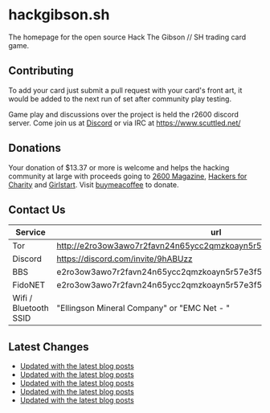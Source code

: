 # hackgibson.sh
The homepage for the open source Hack The Gibson // SH trading card game.


## Contributing

To add your card just submit a pull request with your card's front art, it would be added to the next run of set after community play testing.

Game play and discussions over the project is held the r2600 discord server. Come join us at [Discord](https://discord.com/invite/9hABUzz) or via IRC at https://www.scuttled.net/


## Donations

Your donation of $13.37 or more is welcome and helps the hacking community at large with proceeds going to [2600 Magazine](https://2600.com/), [Hackers for Charity](https://hackersforcharity.org) and [Girlstart](https://girlstart.org).  Visit [buymeacoffee](https://www.buymeacoffee.com/hackgibson.sh) to donate.


## Contact Us

Service | url
-|-
Tor | http://e2ro3ow3awo7r2favn24n65ycc2qmzkoayn5r57e3f56nvjwdcgg32ad.onion
Discord | https://discord.com/invite/9hABUzz
BBS | e2ro3ow3awo7r2favn24n65ycc2qmzkoayn5r57e3f56nvjwdcgg32ad.onion:23
FidoNET | e2ro3ow3awo7r2favn24n65ycc2qmzkoayn5r57e3f56nvjwdcgg32ad.onion:24554
Wifi / Bluetooth SSID | "Ellingson Mineral Company" or "EMC Net - <fidonet address>"

## Latest Changes
<!-- BLOG-POST-LIST:START -->
- [Updated with the latest blog posts](https://github.com/DFW2600/hackgibson.sh/commit/5081a82c0147675a2af99c59284ac9b76077c638)
- [Updated with the latest blog posts](https://github.com/DFW2600/hackgibson.sh/commit/d9e2c79dd8e08e756bd4edd7c7f6ce291a5cea10)
- [Updated with the latest blog posts](https://github.com/DFW2600/hackgibson.sh/commit/057d3d3413df365d4a64f7a833759c6080caf4a2)
- [Updated with the latest blog posts](https://github.com/DFW2600/hackgibson.sh/commit/c9d81e04558067f159dfe9b4020afdb03df355ce)
- [Updated with the latest blog posts](https://github.com/DFW2600/hackgibson.sh/commit/42fc3336d36f61a4684ac3bca3668bd9b2f687a5)
<!-- BLOG-POST-LIST:END -->
